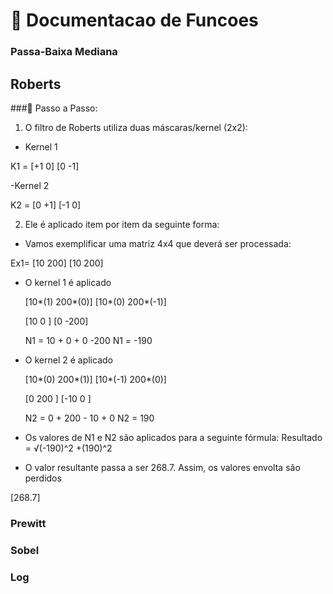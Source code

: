 # 📒 Documentacao de Funcoes

### Passa-Baixa Mediana

## Roberts
###🥾 Passo a Passo:
1) O filtro de Roberts utiliza duas máscaras/kernel (2x2):

- Kernel 1

K1 = [+1 0]
     [0 -1]

-Kernel 2

K2 = [0 +1]
     [-1 0]

2) Ele é aplicado item por item da seguinte forma:

- Vamos exemplificar uma matriz 4x4 que deverá ser processada:

Ex1= [10 200]
     [10 200]

- O kernel 1 é aplicado

    [10*(1) 200*(0)]
    [10*(0) 200*(-1)]
    
    [10 0  ]
    [0 -200]

    N1 = 10 + 0 + 0 -200
    N1 = -190

- O kernel 2 é aplicado

    [10*(0) 200*(1)]
    [10*(-1) 200*(0)]
    
    [0    200 ]
    [-10  0   ]

    N2 = 0 + 200 - 10 + 0
    N2 = 190

- Os valores de N1 e N2 são aplicados para a seguinte fórmula:
Resultado = √(-190)^2 +(190)^2

- O valor resultante passa a ser 268.7. Assim, os valores envolta são perdidos

[268.7]


### Prewitt

### Sobel

### Log




